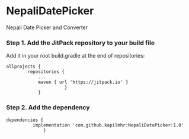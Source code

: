 # NepaliDatePicker
Nepali Date Picker and Converter

### Step 1. Add the JitPack repository to your build file
Add it in your root build.gradle at the end of repositories:

```
allprojects {
		repositories {
			...
			maven { url 'https://jitpack.io' }
		              }
	        }
  ```
  
  ### Step 2. Add the dependency


  ```
  dependencies {
	        implementation 'com.github.kapilmhr:NepaliDatePicker:1.0'
	            }
  ```
